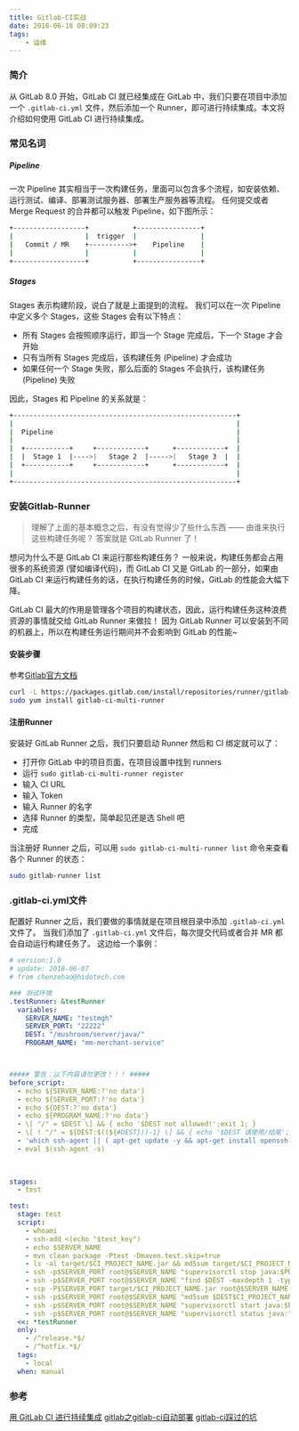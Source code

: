 ```yaml
---
title: Gitlab-CI实战
date: 2018-06-18 08:09:23
tags:
    - 运维
---
```

### 简介
从 GitLab 8.0 开始，GitLab CI 就已经集成在 GitLab 中，我们只要在项目中添加一个 `.gitlab-ci.yml` 文件，然后添加一个 Runner，即可进行持续集成。本文将介绍如何使用 GitLab CI 进行持续集成。

### 常见名词

##### Pipeline
一次 Pipeline 其实相当于一次构建任务，里面可以包含多个流程，如安装依赖、运行测试、编译、部署测试服务器、部署生产服务器等流程。
任何提交或者 Merge Request 的合并都可以触发 Pipeline，如下图所示：
```bash
+------------------+           +----------------+
|                  |  trigger  |                |
|   Commit / MR    +---------->+    Pipeline    |
|                  |           |                |
+------------------+           +----------------+
```
##### Stages
Stages 表示构建阶段，说白了就是上面提到的流程。
我们可以在一次 Pipeline 中定义多个 Stages，这些 Stages 会有以下特点：
<!--more-->

* 所有 Stages 会按照顺序运行，即当一个 Stage 完成后，下一个 Stage 才会开始
* 只有当所有 Stages 完成后，该构建任务 (Pipeline) 才会成功
* 如果任何一个 Stage 失败，那么后面的 Stages 不会执行，该构建任务 (Pipeline) 失败

因此，Stages 和 Pipeline 的关系就是：
```bash
+--------------------------------------------------------+
|                                                        |
|  Pipeline                                              |
|                                                        |
|  +-----------+     +------------+      +------------+  |
|  |  Stage 1  |---->|   Stage 2  |----->|   Stage 3  |  |
|  +-----------+     +------------+      +------------+  |
|                                                        |
+--------------------------------------------------------+
```

### 安装Gitlab-Runner
>理解了上面的基本概念之后，有没有觉得少了些什么东西 —— 由谁来执行这些构建任务呢？
答案就是 GitLab Runner 了！

想问为什么不是 GitLab CI 来运行那些构建任务？
一般来说，构建任务都会占用很多的系统资源 (譬如编译代码)，而 GitLab CI 又是 GitLab 的一部分，如果由 GitLab CI 来运行构建任务的话，在执行构建任务的时候，GitLab 的性能会大幅下降。

GitLab CI 最大的作用是管理各个项目的构建状态，因此，运行构建任务这种浪费资源的事情就交给 GitLab Runner 来做拉！
因为 GitLab Runner 可以安装到不同的机器上，所以在构建任务运行期间并不会影响到 GitLab 的性能~

#### 安装步骤
参考[Gitlab官方文档](https://docs.gitlab.com/runner/install/linux-repository.html)
```bash
curl -L https://packages.gitlab.com/install/repositories/runner/gitlab-ci-multi-runner/script.rpm.sh | sudo bash
sudo yum install gitlab-ci-multi-runner
```
#### 注册Runner
安装好 GitLab Runner 之后，我们只要启动 Runner 然后和 CI 绑定就可以了：
* 打开你 GitLab 中的项目页面，在项目设置中找到 runners
* 运行 `sudo gitlab-ci-multi-runner register`
* 输入 CI URL
* 输入 Token
* 输入 Runner 的名字
* 选择 Runner 的类型，简单起见还是选 Shell 吧
* 完成

当注册好 Runner 之后，可以用 `sudo gitlab-ci-multi-runner list` 命令来查看各个 Runner 的状态：
```bash
sudo gitlab-runner list
```

### .gitlab-ci.yml文件
配置好 Runner 之后，我们要做的事情就是在项目根目录中添加 `.gitlab-ci.yml` 文件了。
当我们添加了 `.gitlab-ci.yml` 文件后，每次提交代码或者合并 MR 都会自动运行构建任务了。
这边给一个事例：
```yml
# version:1.0
# update: 2018-06-07
# from chenzehao@hidotech.com

### 测试环境
.testRunner: &testRunner
  variables:
    SERVER_NAME: "testmgh"
    SERVER_PORT: "22222"
    DEST: "/mushroom/server/java/"
    PROGRAM_NAME: "mm-merchant-service"



##### 警告：以下内容请勿更改！！！ #####
before_script:
  - echo ${SERVER_NAME:?'no data'}
  - echo ${SERVER_PORT:?'no data'}
  - echo ${DEST:?'no data'}
  - echo ${PROGRAM_NAME:?'no data'}
  - \[ "/" = $DEST \] && { echo '$DEST not allowed!';exit 1; }
  - \[ ! "/" = ${DEST:$((${#DEST}))-1} \] && { echo '$DEST 请使用/结尾';exit 1; }
  - 'which ssh-agent || ( apt-get update -y && apt-get install openssh-client -y )'
  - eval $(ssh-agent -s)
  
  

stages:
  - test

test:
  stage: test
  script:
    - whoami
    - ssh-add <(echo "$test_key")
    - echo $SERVER_NAME
    - mvn clean package -Ptest -Dmaven.test.skip=true
    - ls -al target/$CI_PROJECT_NAME.jar && md5sum target/$CI_PROJECT_NAME.jar
    - ssh -p$SERVER_PORT root@$SERVER_NAME "supervisorctl stop java:$PROGRAM_NAME"
    - ssh -p$SERVER_PORT root@$SERVER_NAME "find $DEST -maxdepth 1 -type d -name $CI_PROJECT_NAME | xargs rm -rf"
    - scp -P$SERVER_PORT target/$CI_PROJECT_NAME.jar root@$SERVER_NAME:$DEST
    - ssh -p$SERVER_PORT root@$SERVER_NAME "md5sum $DEST$CI_PROJECT_NAME.jar"
    - ssh -p$SERVER_PORT root@$SERVER_NAME "supervisorctl start java:$PROGRAM_NAME"
    - ssh -p$SERVER_PORT root@$SERVER_NAME "supervisorctl status java:"
  <<: *testRunner
  only:
    - /^release.*$/
    - /^hotfix.*$/
  tags:
    - local
  when: manual
```

### 参考
[用 GitLab CI 进行持续集成](https://scarletsky.github.io/2016/07/29/use-gitlab-ci-for-continuous-integration/)
[gitlab之gitlab-ci自动部署](https://www.jianshu.com/p/df433633816b)
[gitlab-ci踩过的坑](https://www.cnblogs.com/restful/p/6711063.html)






